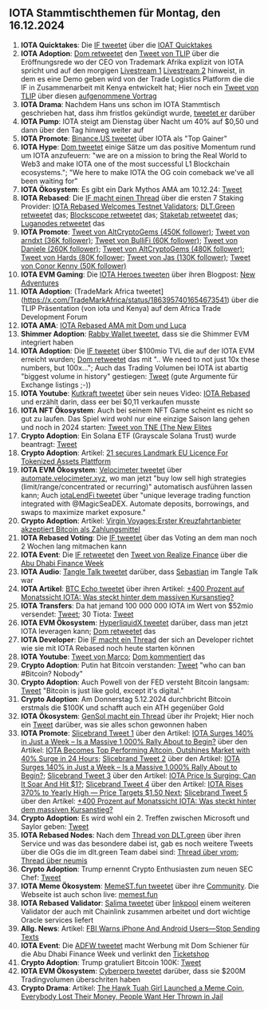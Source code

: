 ## IOTA Stammtischthemen für Montag, den 16.12.2024

1. **IOTA Quicktakes**: Die [IF tweetet](https://x.com/iota/status/1863553776520478940) über die [IOAT Quicktakes]()
2. **IOTA Adoption**: [Dom retweetet](https://x.com/DomSchiener/status/1863815073577214438) den [Tweet von TLIP](https://x.com/TLIP_io/status/1863578315488891390) über die Eröffnungsrede wo der CEO von Trademark Afrika explizit von IOTA spricht und auf den morgigen [Livestream 1](https://www.youtube.com/live/LnYZqNevRN0?si=Qpy8p-9TwxcroplT) [Livestream 2](https://www.youtube.com/watch?v=B2st8SGuJqA) hinweist, in dem es eine Demo geben wird von der Trade Logistics Platform die die IF in Zusammenarbeit mit Kenya entwickelt hat; Hier noch ein [Tweet von TLIP](https://x.com/TLIP_io/status/1864378795412611215) über diesen [aufgenommene Vortrag](https://www.youtube.com/live/B2st8SGuJqA?feature=shared)
3. **IOTA Drama**: Nachdem Hans uns schon im IOTA Stammtisch geschrieben hat, dass ihm fristlos gekündigt wurde, [tweetet er](https://x.com/hus_qy/status/1863691157491880255) darüber 
4. **IOTA Pump**: IOTA steigt am Dienstag über Nacht um 40% auf $0,50 und dann über den Tag hinweg weiter auf 
5. **IOTA Promote**: [Binance.US tweetet](https://x.com/BinanceUS/status/1863674601756033070) über IOTA als "Top Gainer"
6. **IOTA Hype**: [Dom tweetet](https://x.com/DomSchiener/status/1863688195034026493) einige Sätze um das positive Momentum rund um IOTA anzufeuern: "we are on a mission to bring the Real World to Web3 and make IOTA one of the most successful L1 Blockchain ecosystems."; "We here to make IOTA the OG coin comeback we've all been waiting for"
7. **IOTA Ökosystem**: Es gibt ein Dark Mythos AMA am 10.12.24: [Tweet](https://x.com/AuditOne_DAO/status/1863940705976045931)
8. **IOTA Rebased**: Die [IF macht einen Thread](https://x.com/iota/status/1863946293539660134) über die ersten 7 Staking Provider: [IOTA Rebased Welcomes Testnet Validators](https://blog.iota.org/iota-rebased-validators/); [DLT.Green retweetet](https://x.com/dlt_green/status/1863947514430255498) das; [Blockscope retweetet](https://x.com/Krypton45435203/status/1864033994825769242) das; [Staketab retweetet](https://x.com/staketab/status/1864002875958911427) das; [Luganodes retweetet](https://x.com/luganodes/status/1864255668305449406) das
9. **IOTA Promote**: [Tweet von AltCryptoGems (450K follower)](https://x.com/AltCryptoGems/status/1863948302099845625); [Tweet von arndxt (36K follower)](https://x.com/arndxt_xo/status/1859929626216439832); [Tweet von BulliFi (60K follower)](https://x.com/Bullify_X/status/1863933431295492504); [Tweet von Daniele (260K follower)](https://x.com/danielesesta/status/1864220251988062256); [Tweet von AltCryptoGems (480K follower)](https://x.com/AltCryptoGems/status/1864242805788561871); [Tweet von Hards (80K follower](https://x.com/Degen_Hardy/status/1864217481054978180); [Tweet von Jas (130K follower)](https://x.com/JasCrypto_/status/1863946322606207268); [Tweet von Conor Kenny (50K follower)](https://x.com/conorfkenny/status/1864281688312041836)
10. **IOTA EVM Gaming**: Die [IOTA Heroes tweeten](https://x.com/IotaHeroes/status/1863921653572411500) über ihren Blogpost: [New Adventures](https://www.iotaheroes.com/blog/new-adventures)
11. **IOTA Adoption**: (TradeMark Africa tweetet](https://x.com/TradeMarkAfrica/status/1863957401654673541) über die TLIP Präsentation (von iota und Kenya) auf dem Africa Trade Development Forum
12. **IOTA AMA**: [IOTA Rebased AMA mit Dom und Luca](https://x.com/iota/status/1863516743362097249)
13. **Shimmer Adoption**: [Rabby Wallet tweetet](https://x.com/Rabby_io/status/1808123544053719490), dass sie die Shimmer EVM integriert haben
14. **IOTA Adoption**: Die [IF tweetet](https://x.com/iota/status/1864214892720312661) über $100mio TVL die auf der IOTA EVM erreicht wurden; [Dom retweetet](https://x.com/DomSchiener/status/1864235593292489140) das mit ".. We need to not just 10x these numbers, but 100x...";  Auch das Trading Volumen bei IOTA ist abartig "biggest volume in history" gestiegen: [Tweet](https://x.com/_JeffR/status/1864122143807820145) (gute Argumente für Exchange listings ;-))
15. **IOTA Youtube**: [Kutkraft tweetet](https://x.com/kutkraft/status/1864224228201123867) über sein neues Video: [IOTA Rebased](https://youtu.be/pwEjmjRcd5o) und erzählt darin, dass eer bei $0,11 verkaufen musste
16. **IOTA NFT Ökosystem**: Auch bei seinem NFT Game scheint es nicht so gut zu laufen. Das Spiel wird wohl nur eine einzige Saison lang gehen und noch in 2024 starten: [Tweet von TNE (The New Elites](https://x.com/TheNewElites_/status/1864539303344525668)
17. **Crypto Adoption**: Ein Solana ETF (Grayscale Solana Trust) wurde beantragt: [Tweet](https://x.com/JSeyff/status/1864057917608980856)
18. **Crypto Adoption**: Artikel: [21 secures Landmark EU Licence For Tokenized Assets Plattform](https://t.co/fZXOHFJODN)
19. **IOTA EVM Ökosystem**: [Velocimeter tweetet](https://x.com/VelocimeterDEX/status/1864246374809915854) über [automate.velocimeter.xyz](https://automate.velocimeter.xyz/), wo man jetzt "buy low sell high strategies (limit/range/concentrated or recurring)" automatisch ausführen lassen kann; Auch [iotaLendFi tweetet](https://x.com/iolendfi/status/1864041721413132314) über "unique leverage trading function integrated with @MagicSeaDEX. Automate deposits, borrowings, and swaps to maximize market exposure."
20. **Crypto Adoption**: Artikel: [Virgin Voyages:Erster Kreuzfahrtanbieter akzeptiert Bitcoin als Zahlungsmittel](https://www.blocktrainer.de/blog/erster-kreuzfahrtanbieter-akzeptiert-bitcoin-als-zahlungsmittel)
21. **IOTA Rebased Voting**: Die [IF tweetet](https://x.com/iota/status/1864310689667686721) über das Voting an dem man noch 2 Wochen lang mitmachen kann
22. **IOTA Event**: Die [IF retweetet](https://x.com/iota/status/1864321339361812481) den [Tweet von Realize Finance](https://x.com/iota/status/1864321339361812481) über die [Abu Dhabi Finance Week](https://x.com/ADFinanceWeek)
23. **IOTA Audio**: [Tangle Talk tweetet](https://x.com/tangle_talk/status/1864307096885284901) darüber, dass [Sebastian](https://x.com/Sebasti65365174) im Tangle Talk war
24. **IOTA Artikel**: [BTC Echo tweetet](https://x.com/btcecho/status/1864259692505018850) über ihren Artikel: [+400 Prozent auf Monatssicht IOTA: Was steckt hinter dem massiven Kursanstieg?](https://www.btc-echo.de/news/iota-was-steckt-hinter-dem-massiven-kursanstieg-196961/?utm_content=buffer059d6&utm_medium=social&utm_source=x.com&utm_campaign=buffer)
25. **IOTA Transfers**: Da hat jemand 100 000 000 IOTA im Wert von $52mio versendet: [Tweet](https://x.com/tanglelytics/status/1864292874407297418); 30 Tiota: [Tweet](https://x.com/tanglelytics/status/1864408293105406005)
26. **IOTA EVM Ökosystem**: [HyperliquidX tweetet](https://x.com/HyperliquidX/status/1864291782865113173) darüber, dass man jetzt IOTA leveragen kann; [Dom retweetet](https://x.com/DomSchiener/status/1864332242438250820) das
27. **IOTA Developer**: Die [IF macht ein Thread](https://x.com/iota/status/1864338881182675363) der sich an Developer richtet wie sie mit IOTA Rebased noch heute starten können
28. **IOTA Youtube**: [Tweet von Marco](https://x.com/MarcoASola1/status/1864069984172785803); [Dom kommentiert](https://x.com/DomSchiener/status/1864214536665866383) das
29. **Crypto Adoption**: Putin hat Bitcoin verstanden: [Tweet](https://x.com/WatcherGuru/status/1864319265840488854) "who can ban #Bitcoin? Nobody"
30. **Crypto Adoption**: Auch Powell von der FED versteht Bitcoin langsam: [Tweet](https://x.com/BTC_Archive/status/1864393191203410111) "Bitcoin is just like gold, except it's digital."
31. **Crypto Adoption**: Am Donnerstag 5.12.2024 durchbricht Bitcoin erstmals die $100K und schafft auch ein ATH gegenüber Gold
32. **IOTA Ökosystem**: [GenSol macht ein Thread](https://x.com/GenSol_io/status/1864289169876636155) über ihr Projekt; Hier noch ein [Tweet](https://x.com/GenSol_io/status/1864666593239945270) darüber, was sie alles schon gewonnen haben
33. **IOTA Promote**: [Slicebrand Tweet 1](https://x.com/slicedbrand/status/1864370584458805658) über den Artikel: [IOTA Surges 140% in Just a Week – Is a Massive 1,000% Rally About to Begin?](https://cryptonews.com/news/iota-surges-100-in-just-a-week-is-a-massive-1000-rally-about-to-begin/) über den Artikel: [IOTA Becomes Top Performing Altcoin, Outshines Market with 40% Surge in 24 Hours](https://beincrypto.com/iota-outshines-market/); [Slicebrand Tweet 2](https://x.com/slicedbrand/status/1864370584458805658) über den Artikel: [IOTA Surges 140% in Just a Week – Is a Massive 1,000% Rally About to Begin?](https://cryptonews.com/news/iota-surges-100-in-just-a-week-is-a-massive-1000-rally-about-to-begin/); [Slicebrand Tweet 3](https://x.com/slicedbrand/status/1864385432848617587) über den Artikel: [IOTA Price Is Surging: Can It Soar And Hit $1?](https://coingape.com/markets/iota-price-is-surging-can-it-copy-xrp-and-hit-1/); [Slicebrand Tweet 4](https://x.com/slicedbrand/status/1864417141359038551) über den Artikel: [IOTA Rises 370% to Yearly High — Price Targets $1.50 Next](https://www.ccn.com/analysis/crypto/iota-rises-yearly-high-price-increase/#:~:text=8%20min%20read-,IOTA%20Price%20to%20%241.50,movement%20from%20the%20current%20price); [Slicebrand Tweet 5](https://x.com/slicedbrand/status/1864399525500072444) über den Artikel: [+400 Prozent auf Monatssicht IOTA: Was steckt hinter dem massiven Kursanstieg?](https://www.btc-echo.de/news/iota-was-steckt-hinter-dem-massiven-kursanstieg-196961/)
34. **Crypto Adoption**: Es wird wohl ein 2. Treffen zwischen Microsoft und Saylor geben: [Tweet](https://x.com/Vivek4real_/status/1864361324437819468)
35. **IOTA Rebased Nodes**: Nach dem [Thread von DLT.green](https://x.com/dlt_green) über ihren Service und was das besondere dabei ist, gab es noch weitere Tweets über die OGs die im dlt.green Team dabei sind: [Thread über vrom](https://x.com/dlt_green/status/1864304669977153700); [Thread über neumis](https://x.com/dlt_green/status/1864354882838306823)
36. **Crypto Adoption**: Trump ernennt Crypto Enthusiasten zum neuen SEC Chef: [Tweet](https://x.com/TheRobynHD/status/1864367477796274278)
37. **IOTA Meme Ökosystem**: [MemeST.fun tweetet](https://x.com/memest_/status/1797906597857108355) über ihre [Community](https://linktr.ee/memestreet). Die Webseite ist auch schon live: [memest.fun](http://memest.fun/)
38. **IOTA Rebased Validator**: [Salima tweetet](https://x.com/Salimasbegum/status/1864432373821055380) über [linkpool](https://x.com/linkpoolio) einem weiteren Validator der auch mit Chainlink zusammen arbeitet und dort wichtige Oracle services liefert
39. **Allg. News**: Artikel: [FBI Warns iPhone And Android Users—Stop Sending Texts](https://www.forbes.com/sites/zakdoffman/2024/12/03/fbi-warns-iphone-and-android-users-stop-sending-texts/)
40. **IOTA Event**: Die [ADFW tweetet](https://x.com/ADFinanceWeek/status/1864629827958944150) macht Werbung mit Dom Schiener für die Abu Dhabi Finance Week und verlinkt den [Ticketshop](https://adfw.com/tickets)
41. **Crypto Adoption**: Trump gratuliert Bitcoin 100K: [Tweet](https://x.com/bitcoin2go/status/1864657227707019555)
42. **IOTA EVM Ökosystem**: [Cyberperp tweetet](https://x.com/cyberperp/status/1864652111079694642) darüber, dass sie $200M Tradingvolumen überschriten haben
43. **Crypto Drama**: Artikel: [The Hawk Tuah Girl Launched a Meme Coin, Everybody Lost Their Money, People Want Her Thrown in Jail](https://www.barstoolsports.com/blog/3533095/the-hawk-tuah-girl-launched-a-meme-coin-its-not-going-well?utm_content=buffer5fb43&utm_medium=social&utm_source=twitter.com&utm_campaign=buffer)
